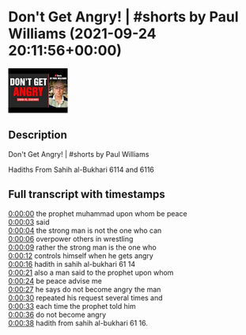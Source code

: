 # Don't Get Angry! | #shorts by Paul Williams (2021-09-24 20:11:56+00:00)

![alt Don't Get Angry! | #shorts by Paul Williams](IC-CgIKuRLE.jpg "Don't Get Angry! | #shorts by Paul Williams")

## Description

Don't Get Angry! | #shorts by Paul Williams

Hadiths From Sahih al-Bukhari 6114 and 6116



## Full transcript with timestamps

[0:00:00](https://youtu.be/IC-CgIKuRLE?t=0) the prophet muhammad upon whom be peace  
[0:00:03](https://youtu.be/IC-CgIKuRLE?t=3) said  
[0:00:04](https://youtu.be/IC-CgIKuRLE?t=4) the strong man is not the one who can  
[0:00:06](https://youtu.be/IC-CgIKuRLE?t=6) overpower others in wrestling  
[0:00:09](https://youtu.be/IC-CgIKuRLE?t=9) rather the strong man is the one who  
[0:00:12](https://youtu.be/IC-CgIKuRLE?t=12) controls himself when he gets angry  
[0:00:16](https://youtu.be/IC-CgIKuRLE?t=16) hadith in sahih al-bukhari 61 14  
[0:00:21](https://youtu.be/IC-CgIKuRLE?t=21) also a man said to the prophet upon whom  
[0:00:24](https://youtu.be/IC-CgIKuRLE?t=24) be peace advise me  
[0:00:27](https://youtu.be/IC-CgIKuRLE?t=27) he says do not become angry the man  
[0:00:30](https://youtu.be/IC-CgIKuRLE?t=30) repeated his request several times and  
[0:00:33](https://youtu.be/IC-CgIKuRLE?t=33) each time the prophet told him  
[0:00:36](https://youtu.be/IC-CgIKuRLE?t=36) do not become angry  
[0:00:38](https://youtu.be/IC-CgIKuRLE?t=38) hadith from sahih al-bukhari 61 16.  
